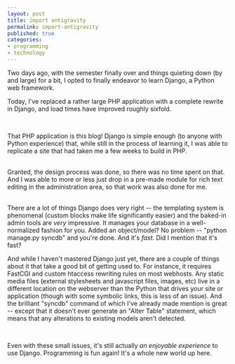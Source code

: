 ```yaml
---
layout: post
title: import antigravity
permalink: import-antigravity
published: true
categories:
- programming
- technology
---
```


Two days ago, with the semester finally over and things quieting down
(by and large) for a bit, I opted to finally endeavor to learn Django, a
Python web framework.

Today, I've replaced a rather large PHP application with a complete
rewrite in Django, and load times have improved roughly sixfold.

 

That PHP application is this blog! Django is simple enough (to anyone
with Python experience) that, while still in the process of learning it,
I was able to replicate a site that had taken me a few weeks to build in
PHP.  
  

Granted, the design process was done, so there was no time spent on
that.  
 And I was able to more or less just drop in a pre-made module for rich
text editing in the administration area, so that work was also done for
me.  
  

There are a lot of things Django does very right -- the templating
system is phenomenal (custom blocks make life significantly easier) and
the baked-in admin tools are *very* impressive. It manages your database
in a well-normalized fashion for you. Added an object/model? No problem
-- "python manage.py syncdb" and you're done. And it's *fast*. Did I
mention that it's fast?

And while I haven't mastered Django just yet, there are a couple of
things about it that take a good bit of getting used to. For instance,
it requires FastCGI and custom htaccess rewriting rules on most
webhosts. Any static media files (external stylesheets and javascript
files, images, etc) live in a different location on the webserver than
the Python that drives your site or application (though with some
symbolic links, this is less of an issue). And the brilliant "syncdb"
command of which I've already made mention is great -- except that it
doesn't ever generate an "Alter Table" statement, which means that any
alterations to existing models aren't detected.

 

Even with these small issues, it's still actually *an enjoyable
experience* to use Django. Programming is fun again! It's a whole
new world up here.

